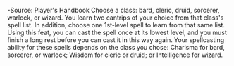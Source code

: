 -Source: Player's Handbook
Choose a class: bard, cleric, druid, sorcerer, warlock, or wizard. You learn two cantrips of your choice from that class's spell list.
In addition, choose one 1st-level spell to learn from that same list. Using this feat, you can cast the spell once at its lowest level, and you must finish a long rest before you can cast it in this way again.
Your spellcasting ability for these spells depends on the class you chose: Charisma for bard, sorcerer, or warlock; Wisdom for cleric or druid; or Intelligence for wizard.
